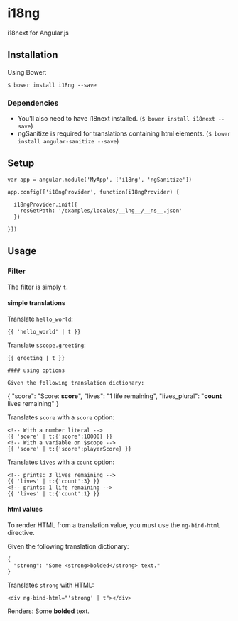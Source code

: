 i18ng
=====

i18next for Angular.js

## Installation

Using Bower:

```
$ bower install i18ng --save
```

### Dependencies

* You'll also need to have i18next installed. (`$ bower install i18next --save`)
* ngSanitize is required for translations containing html elements. (`$ bower install angular-sanitize --save`)


## Setup

```
var app = angular.module('MyApp', ['i18ng', 'ngSanitize'])

app.config(['i18ngProvider', function(i18ngProvider) {

  i18ngProvider.init({
    resGetPath: '/examples/locales/__lng__/__ns__.json'
  })

}])
```

## Usage

### Filter

The filter is simply `t`.

#### simple translations

Translate `hello_world`:
```
{{ 'hello_world' | t }}
```

Translate `$scope.greeting`:
```
{{ greeting | t }}

#### using options

Given the following translation dictionary:
```
{
  "score": "Score: __score__",
  "lives": "1 life remaining",
  "lives_plural": "__count__ lives remaining"
}

Translates `score` with a `score` option:
```
<!-- With a number literal -->
{{ 'score' | t:{'score':10000} }}
<!-- With a variable on $scope -->
{{ 'score' | t:{'score':playerScore} }}
```

Translates `lives` with a `count` option:
```
<!-- prints: 3 lives remaining -->
{{ 'lives' | t:{'count':3} }}
<!-- prints: 1 life remaining -->
{{ 'lives' | t:{'count':1} }}
```


#### html values

To render HTML from a translation value, you must use the `ng-bind-html` directive.

Given the following translation dictionary:

```
{
  "strong": "Some <strong>bolded</strong> text."
}
```

Translates `strong` with HTML:
```
<div ng-bind-html="'strong' | t"></div>
```

Renders: Some <strong>bolded</strong> text.
